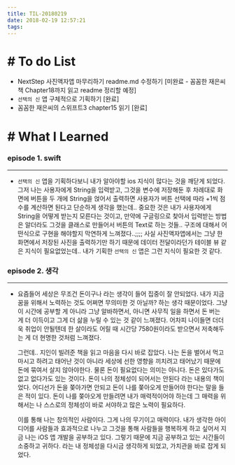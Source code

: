 ```yaml
---
title: TIL-20180219
date: 2018-02-19 12:57:21
tags: 
---
```


# # To do List

- NextStep 사진액자앱 마무리하기 readme.md 수정하기 [미완료 - 꼼꼼한 재은씨 책 Chapter18까지 읽고 readme 정리할 예정]
- `선택의 신` 앱 구체적으로 기획하기 [완료]
- 꼼꼼한 재은씨의 스위프트3 chapter15 읽기 [완료]


# # What I Learned

### episode 1. swift

---

- `선택의 신` 앱을 기획하다보니 내가 알아야할 ios 지식이 많다는 것을 깨닫게 되었다. 그저 나는 사용자에게 String을 입력받고, 그것을 변수에 저장해둔 후 차례대로 화면에 버튼을 두 개에 String을 얹어서 출력하면 사용자가 버튼 선택에 따라 +1씩 점수를 계산하면 된다고 단순하게 생각을 했는데..
중요한 것은 내가 사용자에게 String을 어떻게 받는지 모른다는 것이고, 만약에 구글링으로 찾아서 입력받는 방법은 알더라도 그것을 클래스로 만들어서 버튼의 Text로 하는 것들.. 구조에 대해서 어떤식으로 구현을 해야할지 막연하게 느껴졌다..;;;;
사실 사진액자앱에서는 그냥 한 화면에서 저장된 사진을 출력하기만 하기 때문에 데이터 전달이라던가 테이블 뷰 같은 지식이 필요없었는데.. 내가 기획한  `선택의 신` 앱은 그런 지식이 필요한 것 같다.
  
  
### episode 2. 생각
  
---

- 요즘들어 세상은 무조건 돈이구나 라는 생각이 들어 집중이 잘 안되었다. 내가 지금 꿈을 위해서 노력하는 것도 어쩌면 무의미한 것 아닐까? 하는 생각 때문이었다. 그냥 이 시간에 공부할 게 아니라 그냥 알바하면서, 아니면 사무직 일을 하면서 돈 버는 게 더 이득이고 그게 더 삶을 누릴 수 있는 것 같이 느껴졌다. 어차피 나이들면 더더욱 취업이 안될텐데 한 살이라도 어릴 때 시간당 7580원이라도 받으면서 저축해두는 게 더 현명한 것처럼 느껴졌다.

    그런데.. 지인이 빌려준 책을 읽고 마음을 다시 바로 잡았다. 나는 돈을 벌어서 먹고 마시고 하려고 태어난 것이 아니라 세상에 선한 영향을 끼치려고 태어났기 때문에 돈에 묶여서 살지 않아야한다. 물론 돈이 필요없다는 의미는 아니다. 돈은 있다가도 없고 없다가도 있는 것이다. 돈이 나의 정체성이 되어서는 안된다 라는 내용의 책이었다. 어디선가 돈을 쫒아가면 안되고 돈이 나를 쫒아오게 만들어야 한다는 말을 들은 적이 있다. 돈이 나를 쫒아오게 만들려면 내가 매력적이어야 하는데 그 매력을 위해서는 나 스스로의 정체성이 바로 서야하고 많은 노력이 필요하다.
    
    이를 통해 나는 창의적인 사람이다. 그게 나의 무기이고 매력이다. 내가 생각한 아이디어를 사람들과 효과적으로 나누고 그것을 통해 사람들을 행복하게 하고 싶어서 지금 나는 iOS 앱 개발을 공부하고 있다. 그렇기 때문에 지금 공부하고 있는 시간들이 소중하고 귀하다. 라는 내 정체성을 다시금 생각하게 되었고, 가치관을 바로 잡게 되었다.
